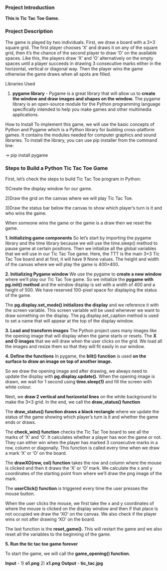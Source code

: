 ### Project Introduction
**This is Tic Tac Toe Game.**

### Project Description
The game is played by two individuals. First, we draw a board with a 3×3 square grid. The first player chooses ‘X’ and draws it on any of the square grid, then it’s the chance of the second player to draw ‘O’ on the available spaces. Like this, the players draw ‘X’ and ‘O’ alternatively on the empty spaces until a player succeeds in drawing 3 consecutive marks either in the horizontal, vertical or diagonal way. Then the player wins the game otherwise the game draws when all spots are filled.

Libraries Used

1) **pygame library** - Pygame is a great library that will allow us to **create the window and draw images and shapes on the window.** The pygame library is an open-source module for the Python programming language specifically intended to help you make games and other multimedia applications.

How to Install
To implement this game, we will use the basic concepts of Python and Pygame which is a Python library for building cross-platform games. It contains the modules needed for computer graphics and sound libraries. To install the library, you can use pip installer from the command line:

-> pip install pygame

### Steps to Build a Python Tic Tac Toe Game
First, let’s check the steps to build Tic Tac Toe program in Python:

1)Create the display window for our game.

2)Draw the grid on the canvas where we will play Tic Tac Toe.

3)Draw the status bar below the canvas to show which player’s turn is it and who wins the game.

When someone wins the game or the game is a draw then we reset the game.

**1. Initializing game components**
So let’s start by importing the pygame library and the time library because we will use the time.sleep() method to pause game at certain positions. Then we initialize all the global variables that we will use in our Tic Tac Toe game.
Here, the TTT is the main 3×3 Tic Tac Toe board and at first, it will have 9 None values. The height and width of the canvas where we will play the game is 400×400.

**2. Initializing Pygame window**
We use the pygame to **create a new window** where we’ll play our Tic Tac Toe game. So we initialize the **pygame with pg.init() method** and the window display is set with a width of 400 and a height of 500. We have reserved 100-pixel space for displaying the status of the game.

The **pg.display.set_mode() initializes the display** and we reference it with the screen variable. This screen variable will be used whenever we want to draw something on the display.
The pg.display.set_caption method is used to set a name that will appear at the top of the display window.

**3. Load and transform images**
The Python project uses many images like the opening image that will display when the game starts or resets. The **X and O images** that we will draw when the user clicks on the grid. We load all the images and resize them so that they will fit easily in our window.

**4. Define the functions**
 In pygame, the **blit() function** is used **on the surface to draw an image on top of another image.**

So we draw the opening image and after drawing, we always need to update the display with **pg.display.update().** When the opening image is drawn, we wait for 1 second using **time.sleep(1)** and fill the screen with white colour.

Next, we **draw 2 vertical and horizontal lines** on the white background to make the 3×3 grid. In the end, we call the **draw_status() function**

The **draw_status() function draws a black rectangle** where we update the status of the game showing which player’s turn is it and whether the game ends or draws.

The **check_win() function** checks the Tic Tac Toe board to see all the marks of ‘X’ and ‘O’. It calculates whether a player has won the game or not. They can either win when the player has marked 3 consecutive marks in a row, column or diagonally. This function is called every time when we draw a mark ‘X’ or ‘O’ on the board.

The **drawXO(row, col) function** takes the row and column where the mouse is clicked and then it draws the ‘X’ or ‘O’ mark. We calculate the x and y coordinates of the starting point from where we’ll draw the png image of the mark.

The **userClick() function** is triggered every time the user presses the mouse button.

When the user clicks the mouse, we first take the x and y coordinates of where the mouse is clicked on the display window and then if that place is not occupied we draw the ‘XO’ on the canvas. We also check if the player wins or not after drawing ‘XO’ on the board.

The last function is the **reset_game().** This will restart the game and we also reset all the variables to the beginning of the game.

**5. Run the tic tac toe game forever**

To start the game, we will call the **game_opening() function.**

**Input** - 1) **o1.png** 2) **x1.png**
**Output** - **tic_tac.jpg**